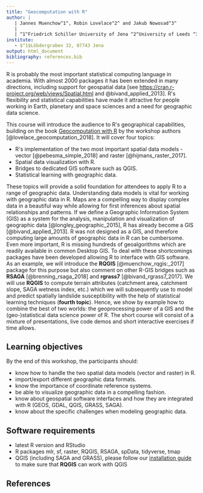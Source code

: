 ```yaml
---
title: "Geocomputation with R"
author: |
   | Jannes Muenchow^1^, Robin Lovelace^2^ and Jakub Nowosad^3^
   |
   | ^1^Friedrich Schiller University of Jena ^2^University of Leeds ^3^Adam Mickiewicz University in Poznan
institute: 
   - $^1$Löbdergraben 32, 07743 Jena
output: html_document
bibliography: references.bib
---
```


R is probably the most important statistical computing language in academia.
With almost 2000 packages it has been extended in many directions, including support for geospatial data [see https://cran.r-project.org/web/views/Spatial.html and @bivand_applied_2013].
R's flexibility and statistical capabilities have made it attractive for people working in Earth, planetary and space sciences and a need for geographic data science.

This course will introduce the audience to R's geographical capabilities, building on the book [Geocomputation with R](https://geocompr.robinlovelace.net/) by the workshop authors [@lovelace_geocomputation_2018]. 
It will cover four topics:

- R's implementation of the two most important spatial data models - vector [@pebesma_simple_2018] and raster [@hijmans_raster_2017]. 
- Spatial data visualization with R.
- Bridges to dedicated GIS software such as QGIS.
- Statistical learning with geographic data.

These topics will provide a solid foundation for attendees to apply R to a range of geographic data.
Understanding data models is vital for working with geographic data in R.
Maps are a compelling way to display complex data in a beautiful way while allowing for first inferences about spatial relationships and patterns.
If we define a Geographic Information System (GIS) as a system for the analysis, manipulation and visualization of geographic data [@longley_geographic_2015], R has already become a GIS [@bivand_applied_2013].
R was not designed as a GIS, and therefore computing large amounts of geographic data in R can be cumbersome.
Even more important, R is missing hundreds of geoalgorithms which are readily available in common Desktop GIS.
To deal with these shortcomings packages have been developed allowing R to interface with GIS software.
As an example, we will introduce the **RQGIS** [@muenchow_rqgis:_2017] package for this purpose but also comment on other R-GIS bridges such as **RSAGA** [@brenning_rsaga_2018] and **rgrass7** [@bivand_rgrass7_2017].
We will use **RQGIS** to compute terrain attributes (catchment area, catchment slope, SAGA wetness index, etc.) which we will subsequently use to model and predict spatially landslide susceptibility with the help of statistical learning techniques (**fourth topic**). 
Hence, we show by example how to combine the best of two worlds: the geoprocessing power of a GIS and the (geo-)statistical data science power of R.
The short course will consist of a mixture of presentations, live code demos and short interactive exercises if time allows.

## Learning objectives
By the end of this workshop, the participants should:

* know how to handle the two spatial data models (vector and raster) in R.
* import/export different geographic data formats.
* know the importance of coordinate reference systems.
* be able to visualize geographic data in a compelling fashion.
* know about geospatial software interfaces and how they are integrated with R (GEOS, GDAL, QGIS, GRASS, SAGA).
* know about the specific challenges when modeling geographic data.

## Software requirements

* latest R version and RStudio
* R packages mlr, sf, raster, RQGIS, RSAGA, spData, tidyverse, tmap
* QGIS (including SAGA and GRASS), please follow our [installation guide](https://cran.r-project.org/web/packages/RQGIS/vignettes/install_guide.html#arch-linux) to make sure that **RQGIS** can work with QGIS  

## References
